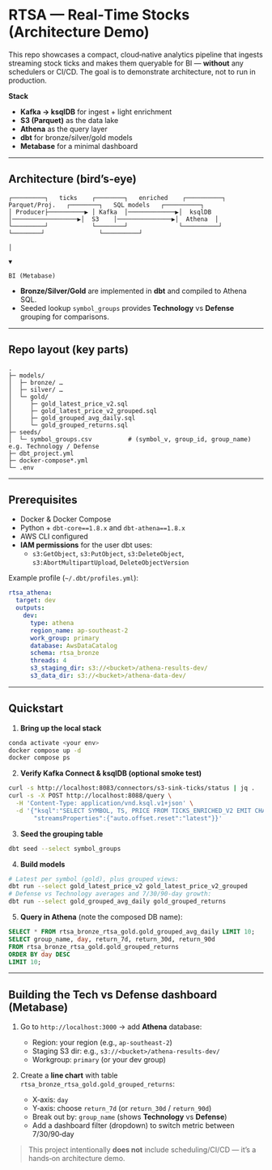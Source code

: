 # RTSA — Real‑Time Stocks (Architecture Demo)

This repo showcases a compact, cloud‑native analytics pipeline that ingests streaming stock ticks and makes them queryable for BI — **without** any schedulers or CI/CD. The goal is to demonstrate architecture, not to run in production.

**Stack**

- **Kafka → ksqlDB** for ingest + light enrichment
- **S3 (Parquet)** as the data lake
- **Athena** as the query layer
- **dbt** for bronze/silver/gold models
- **Metabase** for a minimal dashboard

---

## Architecture (bird’s‑eye)

```
┌─────────┐   ticks    ┌────────┐   enriched    ┌──────────┐   Parquet/Proj.   ┌────────┐   SQL models   ┌──────────┐
│ Producer├──────────▶ │ Kafka  │─────────────▶│  ksqlDB  │──────────────────▶│  S3    │───────────────▶│  Athena  │
└─────────┘            └────────┘              └──────────┘                    └────────┘               └──────────┘
                                                                                                              │
                                                                                                              ▼
                                                                                                            BI (Metabase)
```

- **Bronze/Silver/Gold** are implemented in **dbt** and compiled to Athena SQL.
- Seeded lookup `symbol_groups` provides **Technology** vs **Defense** grouping for comparisons.

---

## Repo layout (key parts)

```
.
├─ models/
│  ├─ bronze/ …
│  ├─ silver/ …
│  └─ gold/
│     ├─ gold_latest_price_v2.sql
│     ├─ gold_latest_price_v2_grouped.sql
│     ├─ gold_grouped_avg_daily.sql
│     └─ gold_grouped_returns.sql
├─ seeds/
│  └─ symbol_groups.csv          # (symbol_v, group_id, group_name) e.g. Technology / Defense
├─ dbt_project.yml
├─ docker-compose*.yml
└─ .env
```

---

## Prerequisites

- Docker & Docker Compose
- Python + `dbt-core==1.8.x` and `dbt-athena==1.8.x`
- AWS CLI configured
- **IAM permissions** for the user dbt uses:
  - `s3:GetObject`, `s3:PutObject`, `s3:DeleteObject`, `s3:AbortMultipartUpload`, `DeleteObjectVersion`

Example profile (`~/.dbt/profiles.yml`):

```yaml
rtsa_athena:
  target: dev
  outputs:
    dev:
      type: athena
      region_name: ap-southeast-2
      work_group: primary
      database: AwsDataCatalog
      schema: rtsa_bronze
      threads: 4
      s3_staging_dir: s3://<bucket>/athena-results-dev/
      s3_data_dir: s3://<bucket>/athena-data-dev/
```

---

## Quickstart

1. **Bring up the local stack**

```bash
conda activate <your env>
docker compose up -d
docker compose ps
```

2. **Verify Kafka Connect & ksqlDB (optional smoke test)**

```bash
curl -s http://localhost:8083/connectors/s3-sink-ticks/status | jq .
curl -s -X POST http://localhost:8088/query \
  -H 'Content-Type: application/vnd.ksql.v1+json' \
  -d '{"ksql":"SELECT SYMBOL, TS, PRICE FROM TICKS_ENRICHED_V2 EMIT CHANGES LIMIT 3;",
       "streamsProperties":{"auto.offset.reset":"latest"}}'
```

3. **Seed the grouping table**

```bash
dbt seed --select symbol_groups
```

4. **Build models**

```bash
# Latest per symbol (gold), plus grouped views:
dbt run --select gold_latest_price_v2 gold_latest_price_v2_grouped
# Defense vs Technology averages and 7/30/90‑day growth:
dbt run --select gold_grouped_avg_daily gold_grouped_returns
```

5. **Query in Athena** (note the composed DB name):

```sql
SELECT * FROM rtsa_bronze_rtsa_gold.gold_grouped_avg_daily LIMIT 10;
SELECT group_name, day, return_7d, return_30d, return_90d
FROM rtsa_bronze_rtsa_gold.gold_grouped_returns
ORDER BY day DESC
LIMIT 10;
```

---

## Building the Tech vs Defense dashboard (Metabase)

1. Go to `http://localhost:3000` → add **Athena** database:

   - Region: your region (e.g., `ap-southeast-2`)
   - Staging S3 dir: e.g., `s3://<bucket>/athena-results-dev/`
   - Workgroup: `primary` (or your dev group)

2. Create a **line chart** with table `rtsa_bronze_rtsa_gold.gold_grouped_returns`:
   - X‑axis: `day`
   - Y‑axis: choose `return_7d` (or `return_30d` / `return_90d`)
   - Break out by: `group_name` (shows **Technology** vs **Defense**)
   - Add a dashboard filter (dropdown) to switch metric between 7/30/90‑day

> This project intentionally **does not** include scheduling/CI/CD — it’s a hands‑on architecture demo.
